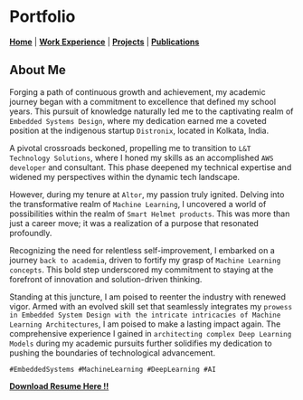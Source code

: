 # Portfolio

[**Home**](index.md) | [**Work Experience**](experience.md) | [**Projects**](projects.md) | [**Publications**](publication.md)

## About Me

Forging a path of continuous growth and achievement, my academic journey began with a commitment to excellence that defined my school years. This pursuit of knowledge naturally led me to the captivating realm of `Embedded Systems Design`, where my dedication earned me a coveted position at the indigenous startup `Distronix`, located in Kolkata, India.

A pivotal crossroads beckoned, propelling me to transition to `L&T Technology Solutions`, where I honed my skills as an accomplished `AWS developer` and consultant. This phase deepened my technical expertise and widened my perspectives within the dynamic tech landscape.

However, during my tenure at `Altor`, my passion truly ignited. Delving into the transformative realm of `Machine Learning`, I uncovered a world of possibilities within the realm of `Smart Helmet products`. This was more than just a career move; it was a realization of a purpose that resonated profoundly.

Recognizing the need for relentless self-improvement, I embarked on a journey `back to academia`, driven to fortify my grasp of `Machine Learning concepts`. This bold step underscored my commitment to staying at the forefront of innovation and solution-driven thinking.

Standing at this juncture, I am poised to reenter the industry with renewed vigor. Armed with an evolved skill set that seamlessly integrates my `prowess in Embedded System Design with the intricate intricacies of Machine Learning Architectures`, I am poised to make a lasting impact again. The comprehensive experience I gained in `architecting complex Deep Learning Models` during my academic pursuits further solidifies my dedication to pushing the boundaries of technological advancement.

`#EmbeddedSystems #MachineLearning #DeepLearning #AI`


[**Download Resume Here !!**](/pdf/Aninda%20Ghosh-Resume-AI.pdf)
